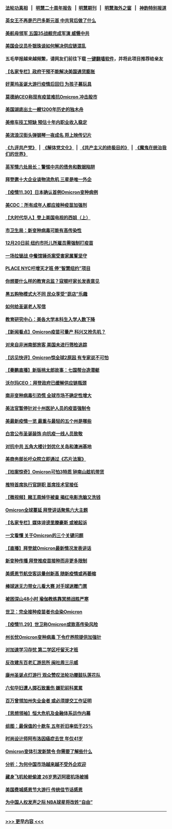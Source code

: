 #### [法轮功真相](https://github.com/gfw-breaker/truth/blob/master/README.md?t=0) &nbsp;&nbsp;|&nbsp;&nbsp; [明慧二十周年报告](https://github.com/gfw-breaker/mh-reports/blob/master/README.md?t=0) &nbsp;&nbsp;|&nbsp;&nbsp;[明慧期刊](https://github.com/gfw-breaker/mh-qikan) &nbsp;&nbsp;|&nbsp;&nbsp; [明慧海外之窗](https://github.com/gfw-breaker/mh-news/blob/master/README.md?t=0) &nbsp;&nbsp;|&nbsp;&nbsp; [神韵特别报道](https://github.com/gfw-breaker/mh-news/blob/master/shenyun.md?t=0)
#### [英女王不再是巴巴多斯元首 中共背后做了什么](../pages/nsc412/n13408530.md?t=12010450) 
#### [美航母领军 五国35战舰完成军演 威慑中共](../pages/nsc412/n13408385.md?t=12010450) 
#### [美国会议员朴银珠谈如何解决供应链混乱](../pages/nsc412/n13407175.md?t=12010450) 
#### 五毛举报越来越频繁，请网友们前往下载 [一键翻墙软件](https://github.com/gfw-breaker/ssr-accounts)，并将此项目推荐给亲友
#### [【名家专栏】政府干预不能解决美国通货膨胀](../pages/nsc412/n13408002.md?t=12010450) 
#### [好莱坞圣诞大游行疫情后回归 为孩子募玩具](../pages/nsc412/n13406838.md?t=12010450) 
#### [莫德纳CEO称现有疫苗难抗Omicron 冲击股市](../pages/nsc412/n13408345.md?t=12010450) 
#### [美国湖底出土一艘1200年历史的独木舟](../pages/nsc412/n13407367.md?t=12010450) 
#### [美修车技工短缺 预估十年内职业收入稳定](../pages/nsc412/n13407221.md?t=12010450) 
#### [美流浪汉街头弹钢琴一夜成名 将上映传记片](../pages/nsc412/n13407053.md?t=12010450) 
#### [《九评共产党》](https://github.com/begood0513/9ping.md/blob/master/README.md) &nbsp;|&nbsp; [《解体党文化》](../../../../jtdwh.md/blob/master/README.md)  &nbsp;|&nbsp; [《共产主义的终极目的》](../../../../gczydzjmd.md/blob/master/README.md) &nbsp;|&nbsp; [《魔鬼在统治我们的世界》](../../../../mgztzwmdsj.md/blob/master/README.md) 
#### [英军情六处局长：警惕中共的债务和数据陷阱](../pages/nsc412/n13408206.md?t=12010450) 
#### [拜登邀十大企业谈物流危机 三星是唯一外企](../pages/nsc412/n13407954.md?t=12010450) 
#### [【疫情11.30】日本确认首例Omicron变种病例](../pages/nsc412/n13407543.md?t=12010450) 
#### [美CDC：所有成年人都应接种疫苗加强剂](../pages/nsc412/n13407434.md?t=12010450) 
#### [【大时代华人】登上美国电视的西姐（上）](../pages/nsc412/n13406473.md?t=12010450) 
#### [市卫生局：新变种病毒可能有高传染性](../pages/nsc412/n13407123.md?t=12010450) 
#### [12月20日前 纽约市托儿所雇员需强制打疫苗](../pages/nsc412/n13407135.md?t=12010450) 
#### [一场拉锯战 中餐馆锤杀案受害家属誓坚守](../pages/nsc412/n13407276.md?t=12010450) 
#### [PLACE NYC吁增天才班 停“智慧纽约”项目](../pages/nsc412/n13407270.md?t=12010450) 
#### [你想要什么样的教育总监？寇顿吁家长发表意见](../pages/nsc412/n13407284.md?t=12010450) 
#### [黑五购物模式大不同 民众享受“逛店”乐趣](../pages/nsc412/n13407264.md?t=12010450) 
#### [如何给圣诞老人写信](../pages/nsc412/n13406933.md?t=12010450) 
#### [教育研究中心：美各大学本科生入学人数下降](../pages/nsc412/n13406653.md?t=12010450) 
#### [【新闻看点】Omicron疫苗可量产 科兴又抢先机？](../pages/nsc412/n13406417.md?t=12010450) 
#### [对来自非洲南部旅客 美国未进行筛检追踪](../pages/nsc412/n13406749.md?t=12010450) 
#### [【远见快评】Omicron惊全球2原因 有专家说不可怕](../pages/nsc412/n13406648.md?t=12010450) 
#### [【秦鹏直播】新版桃太郎故事：七国帮台造潜艇](../pages/nsc412/n13406660.md?t=12010450) 
#### [沃尔玛CEO：拜登政府已缓解供应链瓶颈](../pages/nsc412/n13406520.md?t=12010450) 
#### [南非变种病毒引恐慌 全球市场不确定性增大](../pages/nsc412/n13406757.md?t=12010450) 
#### [美法官暂停针对十州医护人员的疫苗强制令](../pages/nsc412/n13406557.md?t=12010450) 
#### [美最新疫情一览 最重与最轻的五个州是哪些](../pages/nsc412/n13406544.md?t=12010450) 
#### [白宫公布圣诞装饰 向抗疫一线人员致敬](../pages/nsc412/n13406395.md?t=12010450) 
#### [对抗中共 五角大楼计划优化关岛和澳洲基地](../pages/nsc412/n13406412.md?t=12010450) 
#### [美商务部长吁众院立即通过《芯片法案》](../pages/nsc412/n13406424.md?t=12010450) 
#### [【拍案惊奇】Omicron可怕3特质 钟南山趁机带货](../pages/nsc412/n13406337.md?t=12010450) 
#### [推特首席执行官辞职 首席技术官接任](../pages/nsc412/n13406173.md?t=12010450) 
#### [【微视频】赌王周焯华被查 揭红电影洗脑又洗钱](../pages/nsc412/n13406076.md?t=12010450) 
#### [Omicron全球蔓延 拜登讲话聚焦六大主题](../pages/nsc412/n13406318.md?t=12010450) 
#### [【名家专栏】媒体诽谤里滕豪斯 或被起诉](../pages/nsc412/n13405795.md?t=12010450) 
#### [一文看懂 关于Omicron的三个关键问题](../pages/nsc412/n13406253.md?t=12010450) 
#### [【直播】拜登就Omicron最新情况发表讲话](../pages/nsc412/n13406233.md?t=12010450) 
#### [新变种传播 拜登推疫苗接种而非更多限制](../pages/nsc412/n13406071.md?t=12010450) 
#### [美感恩节航空客运量创新高 随新疫情或再萎缩](../pages/nsc412/n13406062.md?t=12010450) 
#### [棒球迷无力带女儿看大赛 对手球迷赠门票](../pages/nsc412/n13405387.md?t=12010450) 
#### [被困深山48小时 瑜伽教练靠冥想战胜严寒](../pages/nsc412/n13405178.md?t=12010450) 
#### [世卫：完全接种疫苗者也会染Omicron](../pages/nsc412/n13405633.md?t=12010450) 
#### [【疫情11.29】世卫称Omicron或致高传染风险](../pages/nsc412/n13405459.md?t=12010450) 
#### [州长忧Omicron变种病毒 下令疗养院提供加强针](../pages/nsc412/n13404970.md?t=12010450) 
#### [对加速学习存忧 第二学区吁留天才班](../pages/nsc412/n13405002.md?t=12010450) 
#### [反改建东百老汇游民所 闽社周三示威](../pages/nsc412/n13404899.md?t=12010450) 
#### [康州圣诞点灯游行 观众赞叹法轮功腰鼓队莲花队](../pages/nsc412/n13405040.md?t=12010450) 
#### [六旬华妇遭人掷石致重伤 嫌犯前科累累](../pages/nsc412/n13405006.md?t=12010450) 
#### [百万曾领加州失业金者 或必须提交工作证明](../pages/nsc412/n13404500.md?t=12010450) 
#### [【思想领袖】恒大危机及金融体系运作内幕](../pages/nsc412/n13377415.md?t=12010450) 
#### [组图：最保值的十款车 五年折旧率低于25%](../pages/nsc412/n13396817.md?t=12010450) 
#### [时尚设计师阿布洛因癌症去世 年仅41岁](../pages/nsc412/n13404497.md?t=12010450) 
#### [Omicron变体引发新禁令 你需要了解些什么](../pages/nsc412/n13402973.md?t=12010450) 
#### [分析：为何中国市场越来越不受外企欢迎](../pages/nsc412/n13399118.md?t=12010450) 
#### [藏身飞机轮舱偷渡 26岁男迈阿密机场被捕](../pages/nsc412/n13404456.md?t=12010450) 
#### [美国费城感恩节大游行 传统佳节话感恩](../pages/nsc412/n13404408.md?t=12010450) 
#### [为中国人权发声之际 NBA球星将改姓“自由”](../pages/nsc412/n13404464.md?t=12010450) 

----
#### [ >>> 更早内容 <<< ](../indexes/nsc412-earlier.md)
